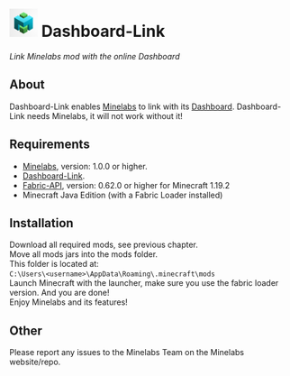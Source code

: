 # <img height="50px" src="src\main\resources\assets\dashboard-link\icon.png" width="50px"/> Dashboard-Link

_Link Minelabs mod with the online Dashboard_

## About

Dashboard-Link enables [Minelabs](https://minelabs.be) to link with its [Dashboard](https://dashboard.minelabs.be).
Dashboard-Link needs Minelabs, it will not work without it!

## Requirements

- [Minelabs](https://github.com/ScicraftLearn/MineLabs/releases/tag/releases), version: 1.0.0 or higher.
- [Dashboard-Link]().
- [Fabric-API](https://www.curseforge.com/minecraft/mc-mods/fabric-api), version: 0.62.0 or higher for Minecraft 1.19.2
- Minecraft Java Edition (with a Fabric Loader installed)

## Installation

Download all required mods, see previous chapter.<br>
Move all mods jars into the mods folder.<br>
This folder is located at:<br>
`C:\Users\<username>\AppData\Roaming\.minecraft\mods`<br>
Launch Minecraft with the launcher, make sure you use the fabric loader version.
And you are done!<br>
Enjoy Minelabs and its features!

## Other

Please report any issues to the Minelabs Team on the Minelabs website/repo.

